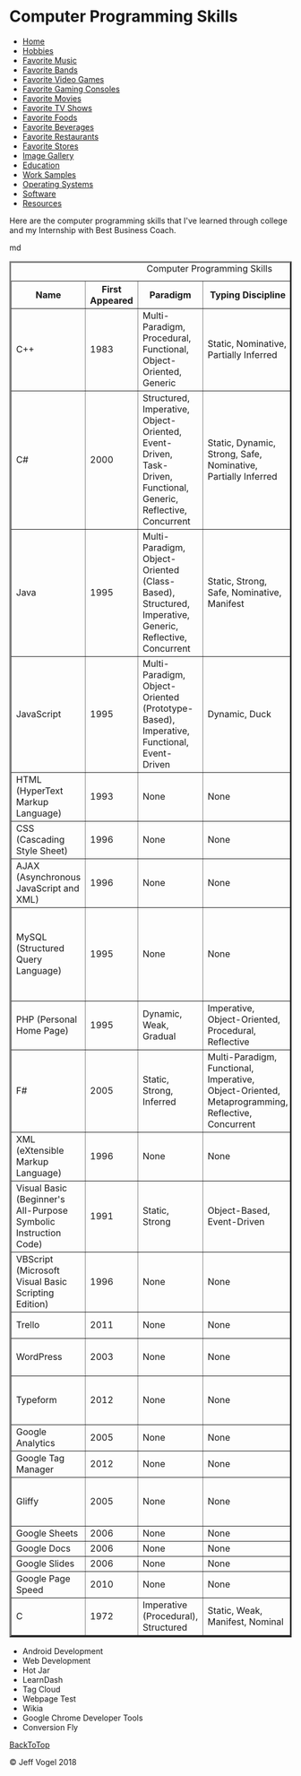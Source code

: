 <div class = "header">
			<h1>Computer Programming Skills</h1>
		</div>
		<div class = "nav">
			<ul>
				<li><a href="Website About Me - Main - mobile.md">Home</a></li>
				<li><a href="Website About Me - Hobbies - mobile.md">Hobbies</a></li>
				<li><a href="Website About Me - Favorite Music - mobile.md">Favorite Music</a></li>
				<li><a href="Website About Me - Favorite Bands - mobile.md">Favorite Bands</a></li>
				<li><a href="Website About Me - Favorite Video Games - mobile.md">Favorite Video Games</a></li>
				<li><a href="Website About Me - Favorite Gaming Consoles - mobile.md">Favorite Gaming Consoles</a></li>
				<li><a href="Website About Me - Favorite Movies - mobile.md">Favorite Movies</a></li>
				<li><a href="Website About Me - Favorite TV Shows - mobile.md">Favorite TV Shows</a></li>
				<li><a href="Website About Me - Favorite Foods - mobile.md">Favorite Foods</a></li>
				<li><a href="Website About Me - Favorite Beverages - mobile.md">Favorite Beverages</a></li>
				<li><a href="Website About Me - Favorite Restaurants - mobile.md">Favorite Restaurants</a></li>
				<li><a href="Website About Me - Favorite Stores - mobile.md">Favorite Stores</a></li>
				<li><a href="Website About Me - Image Gallery - mobile.md">Image Gallery</a></li>
				<li><a href="Website About Me - Education - mobile.md">Education</a></li>
				<li><a href="Website About Me - Work Samples - mobile.md">Work Samples</a></li>
				<li><a href="Website About Me - Operating Systems - mobile.md">Operating Systems</a></li>
				<li><a href="Website About Me - Software - mobile.md">Software</a></li>
				<li><a href="Website About Me - Resources - mobile.md">Resources</a></li>
			</ul>
		</div>
		<div class = "content">
			<p>Here are the computer programming skills that I've learned through college and my Internship with Best Business Coach.</p>
			<div id="myComputerProgrammingSkillsElement">
				<table border = "3">
				<caption>Computer Programming Skills</caption>
				<tr>
					<th>Name</th>
					<th>First Appeared</th>
					<th>Paradigm</th>
					<th>Typing Discipline</th>
					<th>Designed By</th>
					<th>Resource Number(s)</th>
				</tr>
				<tr>
					<td>C++</td>
					<td>1983</td>
					<td>Multi-Paradigm, Procedural, Functional, Object-Oriented, Generic</td>
					<td>Static, Nominative, Partially Inferred</td>
					<td>Bjarne Stroustrup</td>
					<td><a href="Website About Me - Resources - mobile.md">1</a></td>
				</tr>
				<tr>
					<td>C#</td>
					<td>2000</td>
					<td>Structured, Imperative, Object-Oriented, Event-Driven, Task-Driven, Functional, Generic, Reflective, Concurrent</td>
					<td>Static, Dynamic, Strong, Safe, Nominative, Partially Inferred</td>
					<td>Microsoft</td>
					<td><a href="Website About Me - Resources - mobile.md">2</a></td>
				</tr>
				<tr>
					<td>Java</td>
					<td>1995</td>
					<td>Multi-Paradigm, Object-Oriented (Class-Based), Structured, Imperative, Generic, Reflective, Concurrent</td>
					<td>Static, Strong, Safe, Nominative, Manifest</td>
					<td>James Gosling</td>
					<td><a href="Website About Me - Resources - mobile.md">3</a></td>
				</tr>
				<tr>
					<td>JavaScript</td>
					<td>1995</td>
					<td>Multi-Paradigm, Object-Oriented (Prototype-Based), Imperative, Functional, Event-Driven</td>
					<td>Dynamic, Duck</td>
					<td>Brendan Eich</td>
					<td><a href="Website About Me - Resources - mobile.md">4</a></td>
				</tr>
				<tr>
					<td>HTML (HyperText Markup Language)</td>
					<td>1993</td>
					<td>None</td>
					<td>None</td>
					<td>Tim Berners-Lee</td>
					<td><a href="Website About Me - Resources - mobile.md">5</a></td>
				</tr>
				<tr>
					<td>CSS (Cascading Style Sheet)</td>
					<td>1996</td>
					<td>None</td>
					<td>None</td>
					<td>Hakon Wium Lie</td>
					<td><a href="Website About Me - Resources - mobile.md">6</a></td>
				</tr>
				<tr>
					<td>AJAX (Asynchronous JavaScript and XML)</td>
					<td>1996</td>
					<td>None</td>
					<td>None</td>
					<td>None</td>
					<td><a href="Website About Me - Resources - mobile.md">7</a></td>
				</tr>
				<tr>
					<td>MySQL (Structured Query Language)</td>
					<td>1995</td>
					<td>None</td>
					<td>None</td>
					<td>David Axmark, Allan Larsson and Micheal "Monty" Widenius</td>
					<td><a href="Website About Me - Resources - mobile.md">8</a></td>
				</tr>
				<tr>
					<td>PHP (Personal Home Page)</td>
					<td>1995</td>
					<td>Dynamic, Weak, Gradual</td>
					<td>Imperative, Object-Oriented, Procedural, Reflective</td>
					<td>Rasmus Lerdorf</td>
					<td><a href="Website About Me - Resources - mobile.md">9</a></td>
				</tr>
				<tr>
					<td>F#</td>
					<td>2005</td>
					<td>Static, Strong, Inferred</td>
					<td>Multi-Paradigm, Functional, Imperative, Object-Oriented, Metaprogramming, Reflective, Concurrent</td>
					<td>Don Syme, Microsoft Research</td>
					<td><a href="Website About Me - Resources - mobile.md">10</a></td>
				</tr>
				<tr>
					<td>XML (eXtensible Markup Language)</td>
					<td>1996</td>
					<td>None</td>
					<td>None</td>
					<td>None</td>
					<td><a href="Website About Me - Resources - mobile.md">11</a></td>
				</tr>
				<tr>
					<td>Visual Basic (Beginner's All-Purpose Symbolic Instruction Code)</td>
					<td>1991</td>
					<td>Static, Strong</td>
					<td>Object-Based, Event-Driven</td>
					<td>Alan Cooper</td>
					<td><a href="Website About Me - Resources - mobile.md">12</a>, <a href="Website About Me - Resources - mobile.md">13</a></td>
				</tr>
				<tr>
					<td>VBScript (Microsoft Visual Basic Scripting Edition)</td>
					<td>1996</td>
					<td>None</td>
					<td>None</td>
					<td>Alan Cooper</td>
					<td><a href="Website About Me - Resources - mobile.md">14</a></td>
				</tr>
				<tr>
					<td>Trello</td>
					<td>2011</td>
					<td>None</td>
					<td>None</td>
					<td>Joel Spolsky</td>
					<td><a href="Website About Me - Resources - mobile.md">15</a></td>
				</tr>
				<tr>
					<td>WordPress</td>
					<td>2003</td>
					<td>None</td>
					<td>None</td>
					<td>Matt Mullenweg, Mike Little</td>
					<td><a href="Website About Me - Resources - mobile.md">16</a></td>
				</tr>
				<tr>
					<td>Typeform</td>
					<td>2012</td>
					<td>None</td>
					<td>None</td>
					<td>Robert Munoz, David Okuniev</td>
					<td><a href="Website About Me - Resources - mobile.md">17</a></td>
				</tr>
				<tr>
					<td>Google Analytics</td>
					<td>2005</td>
					<td>None</td>
					<td>None</td>
					<td>Google</td>
					<td><a href="Website About Me - Resources - mobile.md">18</a></td>
				</tr>
				<tr>
					<td>Google Tag Manager</td>
					<td>2012</td>
					<td>None</td>
					<td>None</td>
					<td>Google</td>
					<td><a href="Website About Me - Resources - mobile.md">19</a></td>
				</tr>
				<tr>
					<td>Gliffy</td>
					<td>2005</td>
					<td>None</td>
					<td>None</td>
					<td>Chris Kohlhardt, Clint Dickson</td>
					<td><a href="Website About Me - Resources - mobile.md">20</a></td>
				</tr>md
				<tr>
					<td>Google Sheets</td>
					<td>2006</td>
					<td>None</td>
					<td>None</td>
					<td>Google</td>
					<td><a href="Website About Me - Resources - mobile.md">21</a></td>
				</tr>
				<tr>
					<td>Google Docs</td>
					<td>2006</td>
					<td>None</td>
					<td>None</td>
					<td>Google</td>
					<td><a href="Website About Me - Resources - mobile.md">21</a></td>
				</tr>
				<tr>
					<td>Google Slides</td>
					<td>2006</td>
					<td>None</td>
					<td>None</td>
					<td>Google</td>
					<td><a href="Website About Me - Resources - mobile.md">21</a></td>
				</tr>
				<tr>
					<td>Google Page Speed</td>
					<td>2010</td>
					<td>None</td>
					<td>None</td>
					<td>Google</td>
					<td><a href="Website About Me - Resources - mobile.md">22</a></td>
				</tr>
				<tr>
					<td>C</td>
					<td>1972</td>
					<td>Imperative (Procedural), Structured</td>
					<td>Static, Weak, Manifest, Nominal</td>
					<td>Dennis Ritchie</td>
					<td><a href="Website About Me - Resources - mobile.md">23</a></td>
				</tr>
			</table>
				<ul>
					<li>Android Development</li>
					<li>Web Development</li>
					<li>Hot Jar</li>
					<li>LearnDash</li>
					<li>Tag Cloud</li>
					<li>Webpage Test</li>
					<li>Wikia</li>
					<li>Google Chrome Developer Tools</li>
					<li>Conversion Fly</li>
				</ul>
			</div>
		</div>
		<div id = "backToTop">
			<a href = "Website About Me - Computer Programming Skills - mobile.md">BackToTop</a>
		</div>
		<div class = "footer">
			<p>&copy; Jeff Vogel 2018</p>
		</div>
	</body>
